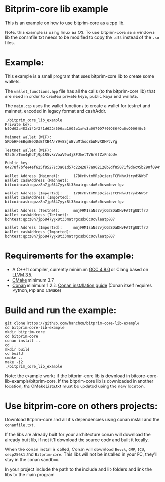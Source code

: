 # Bitprim-core lib example
This is an example on how to use bitprim-core as a cpp lib. 

Note: this example is using linux as OS. To use bitprim-core as a windows lib the conanfile.txt needs to be modified to copy the `.dll` instead of the `.so` files.

# Example:

This example is a small program that uses bitprim-core lib to create some wallets.

The `wallet_functions.hpp` file has all the calls (to the bitprim-core lib) that are need in order to creates private keys, public keys and wallets.

The `main.cpp` uses the wallet functions to create a wallet for testnet and mainnet, encoded in legacy format and cashAddr.

```
./bitprim_core_lib_example
Private key:                   b89d02a452a142f241d622f806aa1098e1afc3a007097f00966f9a8c900648e8

Mainnet wallet (WIF):          5KDbHFeEBqmBeQDsBfXB4A4Y9v8SjuBvuMthoq8bWMvXDHPqvYg

Testnet wallet (WIF):          92zDrzTmn4qKcTj9p1R5vkcVoaV9u4j8FJketTV6r6fZzFnZoUv

Public key:                    04278f7bfee4ef625f85279c3a01d57c22e2877a902128b2df85071f9d6c95b290f094f5bd1bff5880d09cc231c774d71ac22d3ab9bdd9dda2e75017b52d893367

Wallet Address (Mainnet):      17DHrHvtmMRs9ciersFCPNhvJtryd5NWbT
Wallet cashAddress (Mainnet):  bitcoincash:qpzz8n7jp6847yyx8t33matrgcsdx6c0cvmtevrfgz

Wallet Address (Imported):     17DHrHvtmMRs9ciersFCPNhvJtryd5NWbT
Wallet cashAddress (Imported): bitcoincash:qpzz8n7jp6847yyx8t33matrgcsdx6c0cvmtevrfgz

Wallet Address (Testnet):      mmjF9M1saNs7vjCGaSDaDHvFAtTgUNtfrJ
Wallet cashAddress (Testnet):  bchtest:qpzz8n7jp6847yyx8t33matrgcsdx6c0cvleatp707

Wallet Address (Imported):     mmjF9M1saNs7vjCGaSDaDHvFAtTgUNtfrJ
Wallet cashAddress (Imported): bchtest:qpzz8n7jp6847yyx8t33matrgcsdx6c0cvleatp707
```

# Requirements for the example:

* A C++11 compiler, currently minimum [GCC 4.8.0](https://gcc.gnu.org/projects/cxx0x.html) or Clang based on [LLVM 3.5](http://llvm.org/releases/3.5.0/docs/ReleaseNotes.html).
* [CMake](https://cmake.org/) minimum 3.7
* [Conan](https://conan.io/) minimum 1.2.3. [Conan installation guide](http://docs.conan.io/en/latest/installation.html) (Conan itself requires Python, Pip and CMake)

# Build and run the example:
```
git clone https://github.com/hanchon/bitprim-core-lib-example
cd bitprim-core-lib-example
mkdir bitprim-core
cd bitprim-core
conan install ..
cd ..
mkdir build
cd build
cmake ..
make -j2
./bitprim_core_lib_example
```

Note: the example works if the bitprim-core lib is download in bitcore-core-lib-example/bitprim-core. If the bitprim-core lib is downloaded in another location, the CMakeLists.txt must be updated using the new location.

# Use bitprim-core on others projects:
Download Bitprim-core and all it's dependencies using conan install and the `conanfile.txt`.

If the libs are already built for your architecture conan will download the already built lib, if not it'll download the source code and built it locally.

When the conan install is called, Conan will download `Boost`, `GMP`, `ICU`, `secp256k1` and `Bitprim-core`. This libs will not be installed in your PC, they'll stay in the conan sandbox.


In your project include the path to the include and lib folders and link the libs to the main program.
